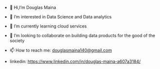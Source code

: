 - 👋 Hi,I’m Douglas Maina

- 👀 I’m interested in Data Science and Data analytics

- 🌱 I’m currently learning cloud services

- 💞️ I’m looking to collaborate on building data products for the good of the society
 
- 📫 How to reach me: douglasmaina140@gmail.com

- linkedin: https://www.linkedin.com/in/douglas-maina-a607a3184/

<!---
Dougy140/Dougy140 is a ✨ special ✨ repository because its `README.md` (this file) appears on your GitHub profile.
You can click the Preview link to take a look at your changes.
--->
